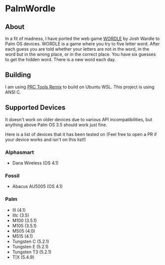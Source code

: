 # PalmWordle

## About
In a fit of madness, I have ported the web game [WORDLE](https://www.powerlanguage.co.uk/wordle/) by Josh Wardle to Palm OS devices.
WORDLE is a game where you try to five letter word. After each guess you are told whether your letters are not in the word, in the word but in the wrong place, or in the correct place.
You have six guesses to get the hidden word. There is a new word each day.

## Building

I am using [PRC Tools Remix](https://github.com/jichu4n/prc-tools-remix) to build on Ubuntu WSL.
This project is using ANSI C.

## Supported Devices

It doesn't work on older devices due to various API incompatibilities, but anything above Palm OS 3.5 should work just fine.

Here is a list of devices that it has been tested on (Feel free to open a PR if your device works and isn't on this list!)

### Alphasmart
- Dana Wireless (OS 4.1)

### Fossil
- Abacus AU5005 (OS 4.1)

### Palm
- III (4.1)
- IIIc (3.5)
- M100 (3.5.1)
- M105 (3.5.1)
- M505 (4.0)
- M515 (4.1)
- Tungsten C (5.2.1)
- Tungsten E (5.2.1)
- Tungsten T3 (5.2.1)
- T|X (5.4.9)